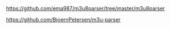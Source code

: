 

https://github.com/ema987/m3u8parser/tree/master/m3u8parser

https://github.com/BjoernPetersen/m3u-parser





